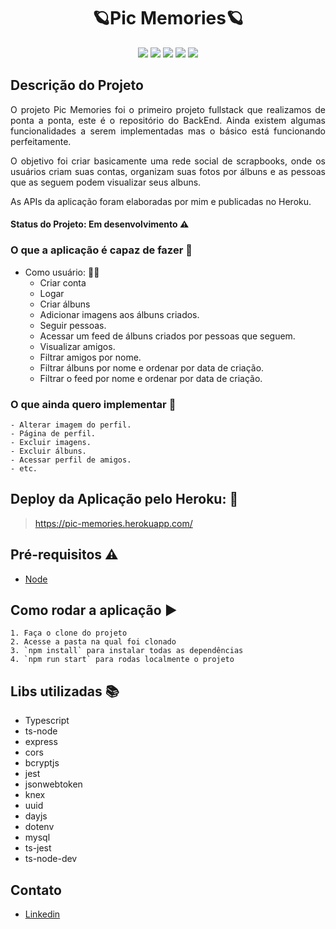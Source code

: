 <h1 align="center"> 🪐Pic Memories🪐 </h1>

<p align="center"><img src="https://img.shields.io/static/v1?label=Node&message=js&color=green&style=flat&logo=NODEJS"/>
<img src="https://img.shields.io/static/v1?label=typescript&message=framework&color=lightgrey&style=flat&logo=TYPESCRIPT"/>
<img src="https://img.shields.io/static/v1?label=S3&message=AWS&color=black&style=flat&logo=S3AWS"/>
<img src="https://img.shields.io/static/v1?label=Heroku&message=deploy&color=purple&style=flat&logo=HEROKU"/>
<img src="https://img.shields.io/static/v1?label=MYSQL&message=database&color=blue&style=flat&logo=MYSQL"/></p>



## Descrição do Projeto
<p align="justify"> O projeto Pic Memories foi o primeiro projeto fullstack que realizamos de ponta a ponta, este é o repositório do BackEnd. Ainda existem algumas funcionalidades a serem implementadas mas o básico está funcionando perfeitamente.</p>
<p align="justify"> O objetivo foi criar basicamente uma rede social de scrapbooks, onde os usuários criam suas contas, organizam suas fotos por álbuns e as pessoas que as seguem podem visualizar seus albuns. </p>
<p align="justify">As APIs da aplicação foram elaboradas por mim e publicadas no Heroku.</p>

#### Status do Projeto: Em desenvolvimento :warning:

### O que a aplicação é capaz de fazer :checkered_flag:
- Como usuário: :ok_woman:
    - Criar conta 
    - Logar
    - Criar álbuns
    - Adicionar imagens aos álbuns criados.
    - Seguir pessoas.
    - Acessar um feed de álbuns criados por pessoas que seguem.
    - Visualizar amigos.
    - Filtrar amigos por nome.
    - Filtrar álbuns por nome e ordenar por data de criação.
    - Filtrar o feed por nome e ordenar por data de criação.
    
### O que ainda quero implementar :checkered_flag:
    - Alterar imagem do perfil.
    - Página de perfil.
    - Excluir imagens.
    - Excluir álbuns.
    - Acessar perfil de amigos.
    - etc.
    
## Deploy da Aplicação pelo Heroku: :dash:

> https://pic-memories.herokuapp.com/

## Pré-requisitos :warning:

- [Node](https://nodejs.org/en/download/)

## Como rodar a aplicação :arrow_forward:
    1. Faça o clone do projeto
    2. Acesse a pasta na qual foi clonado
    3. `npm install` para instalar todas as dependências
    4. `npm run start` para rodas localmente o projeto
    
## Libs utilizadas :books:

- Typescript
- ts-node
- express
- cors
- bcryptjs
- jest
- jsonwebtoken
- knex
- uuid
- dayjs
- dotenv
- mysql
- ts-jest
- ts-node-dev

## Contato
- [Linkedin](https://www.linkedin.com/in/diegomiyabara/)
